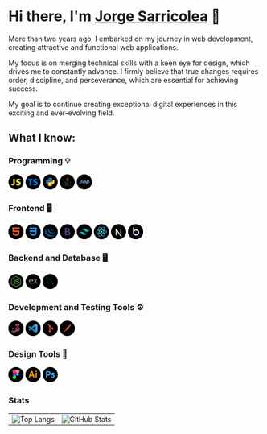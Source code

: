 # Hi there, I'm [Jorge Sarricolea](https://jorgesarricolea.com) 👋

More than two years ago, I embarked on my journey in web development, creating attractive and functional web applications.

My focus is on merging technical skills with a keen eye for design, which drives me to constantly advance. I firmly believe that true changes requires order, discipline, and perseverance, which are essential for achieving success.

My goal is to continue creating exceptional digital experiences in this exciting and ever-evolving field.

## What I know:

### Programming 💡

[<img src="assets/javascript-icon.png" alt="js logo" width="30">](https://developer.mozilla.org/en-US/docs/Web/JavaScript)
[<img src="assets/typescript-icon.png" alt="typescript logo" width="30">](https://www.typescriptlang.org/docs/)
[<img src="assets/python-icon.png" alt="python logo" width="30">](https://www.python.org/)
[<img src="assets/java-icon.png" alt="ts logo" width="30">](https://www.java.com/es/)
[<img src="assets/php-icon.png" alt="ts logo" width="30">](https://www.php.net/docs.php)

### Frontend 🖥️

[<img src="assets/html-icon.png" alt="html logo" width="30">](https://devdocs.io/html/)
[<img src="assets/css-icon.png" alt="css logo" width="30">](https://devdocs.io/css/)
[<img src="assets/jquery-icon.png" alt="jquery logo" width="30">](https://api.jquery.com)
[<img src="assets/boostrap-icon.png" alt="boostrap logo" width="30">](https://getbootstrap.com/docs/5.3/getting-started/introduction/)
[<img src="assets/tailwindcss-icon.png" alt="tailwindcss logo" width="30">](https://tailwindcss.com/docs/installation)
[<img src="assets/reactjs-icon.png" alt="react logo" width="30">](https://es.reactjs.org/docs/getting-started.html)
[<img src="assets/nextjs-icon.png" alt="nextjs logo" width="30">](https://nextjs.org/docs)
[<img src="assets/bubbleio-icon.png" alt="bl logo" width="30">](https://manual.bubble.io) 

### Backend and Database 🖥️

[<img src="assets/nodejs-icon.png" alt="nodejs logo" width="30">](https://devdocs.io/node/)
[<img src="assets/express-icon.png" alt="ex logo" width="30">](https://expressjs.com/en/starter/installing.html)
[<img src="assets/mysql-icon.png" alt="mysql logo" width="30">](https://dev.mysql.com/doc/)

### Development and Testing Tools ⚙️

[<img src="assets/jest-icon.png" alt="jest logo" width="30">](https://jestjs.io/docs/getting-started)
[<img src="assets/vscode-icon.png" alt="vscode logo" width="30">](https://code.visualstudio.com/docs)
[<img src="assets/git-icon.png" alt="git logo" width="30">](https://git-scm.com/doc)
[<img src="assets/postman-icon.png" alt="postman logo" width="30">](https://www.postman.com/api-documentation-tool/)

### Design Tools 🎨

[<img src="assets/figma-icon.png" alt="figma logo" width="30">](https://www.figma.com/best-practices/guide-to-developer-handoff/components-styles-and-documentation/)
[<img src="assets/illustrator-icon.png" alt="illustrator logo" width="30">](https://www.adobe.com/mx/products/illustrator/campaign/pricing.html?gclid=Cj0KCQjwla-hBhD7ARIsAM9tQKsX11p67rnk2_kAbfcpU9W1qAG-lYSYNhHfyAszxEHitQ1y0omBMCoaAqumEALw_wcB&sdid=KQPQL&mv=search&ef_id=Cj0KCQjwla-hBhD7ARIsAM9tQKsX11p67rnk2_kAbfcpU9W1qAG-lYSYNhHfyAszxEHitQ1y0omBMCoaAqumEALw_wcB:G:s&s_kwcid=AL!3085!3!442303209264!e!!g!!illustrator!188198382!10039621902)
[<img src="assets/photoshop-icon.png" alt="photoshop logo" width="30">](https://www.adobe.com/mx/products/photoshop.html)

### Stats
<style>
  table {
    border-collapse: collapse;
  }
  td {
    border: none;
  }
</style>

<table>
  <tr>
    <td valign="top">
      <img src="https://github-readme-stats.vercel.app/api/top-langs/?username=JorgeSarricolea&theme=dark&layout=compact" alt="Top Langs" />
    </td>
    <td valign="top">
      <img src="https://github-readme-stats.vercel.app/api/?username=JorgeSarricolea&theme=dark" alt="GitHub Stats" />
    </td>
  </tr>
</table>


